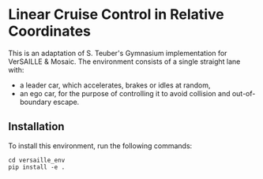 # Linear Cruise Control in Relative Coordinates
This is an adaptation of S. Teuber's Gymnasium implementation for VerSAILLE & Mosaic.
The environment consists of a single straight lane with:
- a leader car, which accelerates, brakes or idles at random,
- an ego car, for the purpose of controlling it to avoid collision and out-of-boundary escape.

## Installation
To install this environment, run the following commands:

```{shell}
cd versaille_env
pip install -e .
```
